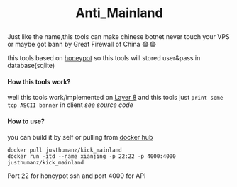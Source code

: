 # <p align="center"> <b> Anti_Mainland  </b> </p>  

Just like the name,this tools can make chinese botnet never touch your VPS or maybe got bann by Great Firewall of China 😂😂  

this tools based on [honeypot](https://github.com/ppacher/honeyssh) so this tools will stored user&pass in database(sqlite)

#### How this tools work?
well this tools work/implemented on [Layer 8](https://www.computerhope.com/jargon/l/layer8.htm) and this tools just ```print some tcp ASCII banner``` in client 
*see source code*

#### How to use?
you can build it by self or pulling from [docker hub](https://hub.docker.com/r/justhumanz/kick_mainland)  
```
docker pull justhumanz/kick_mainland
docker run -itd --name xianjing -p 22:22 -p 4000:4000 justhumanz/kick_mainland
```
Port 22 for honeypot ssh and port 4000 for API 